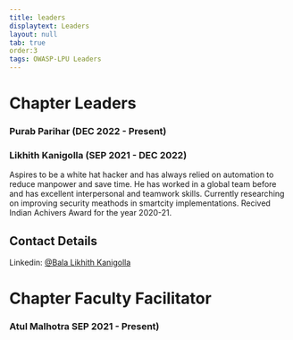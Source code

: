 ```yaml
---
title: leaders
displaytext: Leaders 
layout: null
tab: true
order:3 
tags: OWASP-LPU Leaders
---
```


# **Chapter Leaders**
### Purab Parihar (DEC 2022 - Present)

### Likhith Kanigolla (SEP 2021 - DEC 2022)
Aspires to be a white hat hacker and has always relied on automation to reduce manpower and save time. 
He has worked in a global team before and has excellent interpersonal and teamwork skills. Currently
researching on improving security meathods in smartcity implementations. Recived Indian Achivers Award
for the year 2020-21. 
## Contact Details
Linkedin: [@Bala Likhith Kanigolla](https://www.linkedin.com/in/balalikhithkanigolla)

# **Chapter Faculty Facilitator**
### **Atul Malhotra SEP 2021 - Present)**

